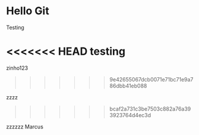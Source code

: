 # Hello Git

Testing

<<<<<<< HEAD
testing
=======
zinho123
>>>>>>> 9e42655067dcb0071e71bc71e9a786dbb41eb088
 

 zzzz
>>>>>>> bcaf2a731c3be7503c882a76a393923764d4ec3d


zzzzzz Marcus

